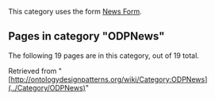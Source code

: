 This category uses the form [News Form](../Form/News_Form "Form:News Form").





## Pages in category "ODPNews"


The following 19 pages are in this category, out of 19 total.




Retrieved from "[http://ontologydesignpatterns.org/wiki/Category:ODPNews](../Category/ODPNews)"